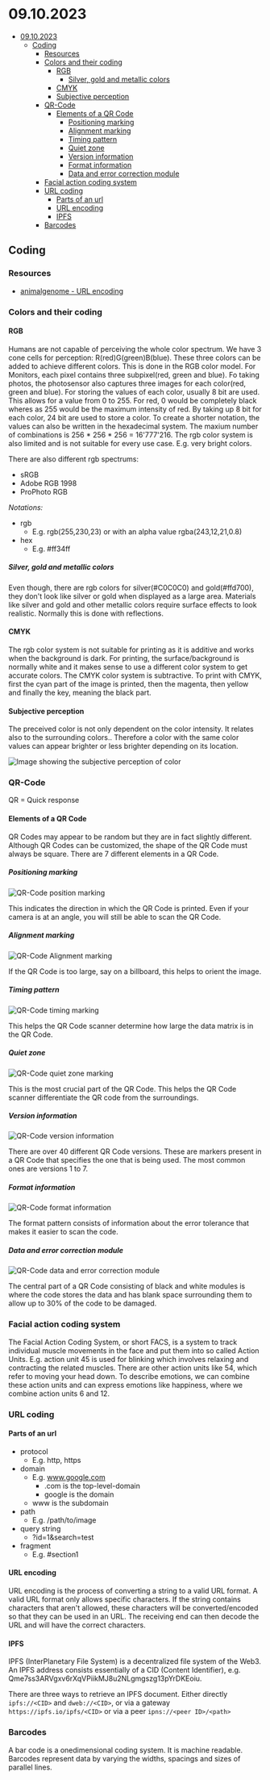 # 09.10.2023

- [09.10.2023](#09102023)
  - [Coding](#coding)
    - [Resources](#resources)
    - [Colors and their coding](#colors-and-their-coding)
      - [RGB](#rgb)
        - [Silver, gold and metallic colors](#silver-gold-and-metallic-colors)
      - [CMYK](#cmyk)
      - [Subjective perception](#subjective-perception)
    - [QR-Code](#qr-code)
      - [Elements of a QR Code](#elements-of-a-qr-code)
        - [Positioning marking](#positioning-marking)
        - [Alignment marking](#alignment-marking)
        - [Timing pattern](#timing-pattern)
        - [Quiet zone](#quiet-zone)
        - [Version information](#version-information)
        - [Format information](#format-information)
        - [Data and error correction module](#data-and-error-correction-module)
    - [Facial action coding system](#facial-action-coding-system)
    - [URL coding](#url-coding)
      - [Parts of an url](#parts-of-an-url)
      - [URL encoding](#url-encoding)
      - [IPFS](#ipfs)
    - [Barcodes](#barcodes)


## Coding

### Resources

- [animalgenome - URL encoding](https://www.animalgenome.org/community/angenmap/URLEncoding.html)

### Colors and their coding

#### RGB

Humans are not capable of perceiving the whole color spectrum. We have 3 cone cells for perception: R(red)G(green)B(blue). These three colors can be added to achieve different colors. This is done in the RGB color model. For Monitors, each pixel contains three subpixel(red, green and blue). Fo taking photos, the photosensor also captures three images for each color(red, green and blue).
For storing the values of each color, usually 8 bit are used. This allows for a value from 0 to 255. For red, 0 would be completely black wheres as 255 would be the maximum intensity of red. By taking up 8 bit for each color, 24 bit are used to store a color.
To create a shorter notation, the values can also be written in the hexadecimal system.
The maxium number of combinations is 256 * 256 * 256 = 16'777'216.
The rgb color system is also limited and is not suitable for every use case. E.g. very bright colors.

There are also different rgb spectrums: 

- sRGB
- Adobe RGB 1998
- ProPhoto RGB

_Notations:_

- rgb
  - E.g. rgb(255,230,23) or with an alpha value rgba(243,12,21,0.8)
- hex
  - E.g. #ff34ff

##### Silver, gold and metallic colors

Even though, there are rgb colors for silver(#C0C0C0) and gold(#ffd700), they don't look like silver or gold when displayed as a large area. Materials like silver and gold and other metallic colors require surface effects to look realistic. Normally this is done with reflections.

#### CMYK

The rgb color system is not suitable for printing as it is additive and works when the background is dark.
For printing, the surface/background is normally white and it makes sense to use a different color system to get accurate colors. The CMYK color system is subtractive.
To print with CMYK, first the cyan part of the image is printed, then the magenta, then yellow and finally the key, meaning the black part.

#### Subjective perception

The preceived color is not only dependent on the color intensity. It relates also to the surrounding colors.. Therefore a color with the same color values can appear brighter or less brighter depending on its location.

![Image showing the subjective perception of color](subjective-color.png)

### QR-Code

QR = Quick response

#### Elements of a QR Code

QR Codes may appear to be random but they are in fact slightly different. Although QR Codes can be customized, the shape of the QR Code must always be square. There are 7 different elements in a QR Code.

##### Positioning marking

![QR-Code position marking](qrcode/qr-positioning.png)

This indicates the direction in which the QR Code is printed. Even if your camera is at an angle, you will still be able to scan the QR Code.

##### Alignment marking

![QR-Code Alignment marking](qrcode/qr-alignment.png)

If the QR Code is too large, say on a billboard, this helps to orient the image.

##### Timing pattern

![QR-Code timing marking](qrcode/qr-timing.png)

This helps the QR Code scanner determine how large the data matrix is in the QR Code.

##### Quiet zone

![QR-Code quiet zone marking](qrcode/qr-quiet.png)

This is the most crucial part of the QR Code. This helps the QR Code scanner differentiate the QR code from the surroundings.

##### Version information

![QR-Code version information](qrcode/qr-version.png)

There are over 40 different QR Code versions. These are markers present in a QR Code that specifies the one that is being used. The most common ones are versions 1 to 7.

##### Format information

![QR-Code format information](qrcode/qr-format.png)

The format pattern consists of information about the error tolerance that makes it easier to scan the code.

##### Data and error correction module

![QR-Code data and error correction module](qrcode/qr-data-error.png)

The central part of a QR Code consisting of black and white modules is where the code stores the data and has blank space surrounding them to allow up to 30% of the code to be damaged.

### Facial action coding system
The Facial Action Coding System, or short FACS, is a system to track individual muscle movements in the face and put them into so called Action Units. E.g. action unit 45 is used for blinking which involves relaxing and contracting the related muscles. There are other action units like 54, which refer to moving your head down. To describe emotions, we can combine these action units and can express emotions like happiness, where we combine action units 6 and 12.

### URL coding

#### Parts of an url

- protocol
  - E.g. http, https
- domain
  - E.g. www.google.com
    - .com is the top-level-domain
    - google is the domain
  - www is the subdomain
- path
  - E.g. /path/to/image
- query string
  - ?id=1&search=test
- fragment
  - E.g. #section1

#### URL encoding

URL encoding is the process of converting a string to a valid URL format. A valid URL format only allows specific characters. If the string contains characters that aren't allowed, these characters will be converted/encoded so that they can be used in an URL. The receiving end can then decode the URL and will have the correct characters.

#### IPFS

IPFS (InterPlanetary File System) is a decentralized file system of the Web3.
An IPFS address consists essentially of a CID (Content Identifier), e.g. Qme7ss3ARVgxv6rXqVPiikMJ8u2NLgmgszg13pYrDKEoiu.

There are three ways to retrieve an IPFS document. Either directly ```ipfs://<CID>``` and ```dweb://<CID>```, or via a gateway ```https://ipfs.io/ipfs/<CID>``` or via a peer ```ipns://<peer ID>/<path>```

### Barcodes

A bar code is a onedimensional coding system. It is machine readable. Barcodes represent data by varying the widths, spacings and sizes of parallel lines.